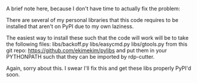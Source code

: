 A brief note here, because I don't have time to actually fix the problem:

There are several of my personal libraries that this code requires to be installed
that aren't on PyPI due to my own laziness.

The easiest way to install these such that the code will work will be to take the following files:
	libs/backoff.py
	libs/easycmd.py
	libs/gtools.py
from this git repo: https://github.com/ekimekim/pylibs
and put them in your PYTHONPATH such that they can be imported by rdp-cutter.

Again, sorry about this. I swear I'll fix this and get these libs properly PyPI'd soon.
